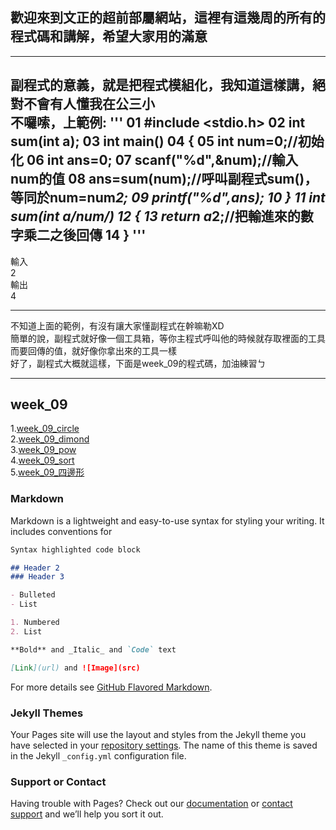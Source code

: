 ## 歡迎來到文正的超前部屬網站，這裡有這幾周的所有的程式碼和講解，希望大家用的滿意
---
副程式的意義，就是把程式模組化，我知道這樣講，絕對不會有人懂我在公三小</br>
不囉嗦，上範例:
'''
01     #include <stdio.h>
02         int sum(int a);
03         int main()
04         {
05             int num=0;//初始化
06             int ans=0;
07             scanf("%d",&num);//輸入num的值
08             ans=sum(num);//呼叫副程式sum()，等同於num=num*2;
09             printf("%d",ans);
10        }
11        int sum(int a/*num*/)
12        {
13            return a*2;//把輸進來的數字乘二之後回傳
14        }
'''  
---
輸入</br>
   2</br>
輸出</br>
   4</br>
   
---

 不知道上面的範例，有沒有讓大家懂副程式在幹嘛勒XD</br>
 簡單的說，副程式就好像一個工具箱，等你主程式呼叫他的時候就存取裡面的工具</br>
 而要回傳的值，就好像你拿出來的工具一樣</br>
 好了，副程式大概就這樣，下面是week_09的程式碼，加油練習ㄅ
 
---
         


## week_09</br>
   1.[week_09_circle](https://github.com/nicktsao88/nicktsao88.github.io/blob/main/week_09/week_09_circle.c)</br>
   2.[week_09_dimond](https://github.com/nicktsao88/nicktsao88.github.io/blob/main/week_09/week_09_dimond.c)</br>
   3.[week_09_pow](https://github.com/nicktsao88/nicktsao88.github.io/blob/main/week_09/week_09_pow.c)</br>
   4.[week_09_sort](https://github.com/nicktsao88/nicktsao88.github.io/blob/main/week_09/week_09_sort.c)</br>
   5.[week_09_四邊形](https://github.com/nicktsao88/nicktsao88.github.io/blob/main/week_09/week_09_%E5%9B%9B%E9%82%8A%E5%BD%A2.c)</br>
### Markdown

Markdown is a lightweight and easy-to-use syntax for styling your writing. It includes conventions for

```markdown
Syntax highlighted code block

## Header 2
### Header 3

- Bulleted
- List

1. Numbered
2. List

**Bold** and _Italic_ and `Code` text

[Link](url) and ![Image](src)
```

For more details see [GitHub Flavored Markdown](https://guides.github.com/features/mastering-markdown/).

### Jekyll Themes

Your Pages site will use the layout and styles from the Jekyll theme you have selected in your [repository settings](https://github.com/nicktsao88/nicktsao88.github.io/settings). The name of this theme is saved in the Jekyll `_config.yml` configuration file.

### Support or Contact

Having trouble with Pages? Check out our [documentation](https://docs.github.com/categories/github-pages-basics/) or [contact support](https://github.com/contact) and we’ll help you sort it out.
